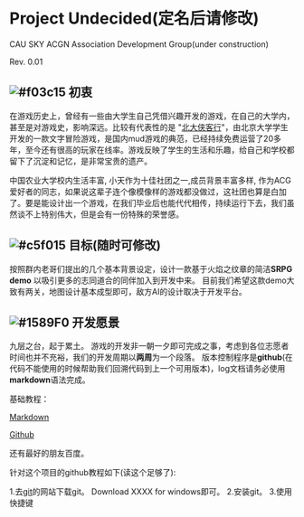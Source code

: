 # Project Undecided(定名后请修改)

CAU SKY ACGN Association Development Group(under construction)

Rev. 0.01

## ![#f03c15](https://placehold.it/15/f03c15/000000?text=+) 初衷

在游戏历史上，曾经有一些由大学生自己凭借兴趣开发的游戏，在自己的大学内，甚至是对游戏史，影响深远。比较有代表性的是 "[北大侠客行](http://hk.pkuxkx.com/)"，由北京大学学生开发的一款文字冒险游戏，是国内mud游戏的典范，已经持续免费运营了20多年，至今还有很高的玩家在线率。游戏反映了学生的生活和乐趣，给自己和学校都留下了沉淀和记忆，是非常宝贵的遗产。

中国农业大学校内生活丰富, 小天作为十佳社团之一,成员背景丰富多样, 作为ACG爱好者的同志，如果说这辈子连个像模像样的游戏都没做过，这社团也算是白加了。要是能设计出一个游戏，在我们毕业后也能代代相传，持续运行下去，我们虽然谈不上特别伟大，但是会有一份特殊的荣誉感。

## ![#c5f015](https://placehold.it/15/c5f015/000000?text=+) 目标(随时可修改)

按照群内老哥们提出的几个基本背景设定，设计一款基于火焰之纹章的简洁**SRPG demo** 以吸引更多的志同道合的同伴加入到开发中来。 目前我们希望这款demo大致有两关，地图设计基本成型即可，敌方AI的设计取决于开发平台。

## ![#1589F0](https://placehold.it/15/1589F0/000000?text=+) 开发愿景

九层之台，起于累土。 游戏的开发非一朝一夕即可完成之事，考虑到各位志愿者时间也并不充裕，我们的开发周期以**两周**为一个段落。 版本控制程序是**github**(在代码不能使用的时候帮助我们回溯代码到上一个可用版本)，log文档请务必使用**markdown**语法完成。

基础教程：

[Markdown](https://www.jianshu.com/p/q81RER)

[Github](https://guides.github.com/activities/hello-world/)

还有最好的朋友百度。

针对这个项目的github教程如下(读这个足够了):

1.去[git](https://git-scm.com/)的网站下载git。 Download XXXX for windows即可。
2.安装git。
3.使用快捷键